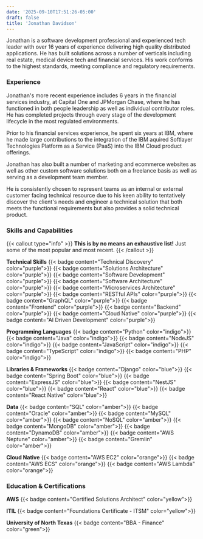 ```yaml
---
date: '2025-09-10T17:51:26-05:00'
draft: false
title: 'Jonathan Davidson'
---
```


Jonathan is a software development professional and experienced tech leader with over 16 years of experience delivering high quality distributed applications. He has built solutions across a number of verticals including real estate, medical device tech and financial services. His work conforms to the highest standards, meeting compliance and regulatory requirements.

### Experience

Jonathan's more recent experience includes 6 years in the financial services industry, at Capital One and JPMorgan Chase, where he has functioned in both people leadership as well as individual contributor roles. He has completed projects through every stage of the development lifecycle in the most regulated environments.

Prior to his financial services experience, he spent six years at IBM, where he made large contributions to the integration of the IBM aquired Softlayer Technologies Platform as a Service (PaaS) into the IBM Cloud product offerings.

Jonathan has also built a number of marketing and ecommerce websites as well as other custom software solutions both on a freelance basis as well as serving as a development team member.

He is consistently chosen to represent teams as an internal or external customer facing technical resource due to his keen ability to tentatively discover the client's needs and engineer a technical solution that both meets the functional requirements but also provides a solid technical product.

### Skills and Capabilities

{{< callout type="info" >}}
  **This is by no means an exhaustive list!** Just some of the most popular and most recent.
{{< /callout >}}

__Technical Skills__
{{< badge content="Technical Discovery" color="purple">}}
{{< badge content="Solutions Architecture" color="purple">}}
{{< badge content="Software Development" color="purple">}}
{{< badge content="Software Architecture" color="purple">}}
{{< badge content="Microservices Architecture" color="purple">}}
{{< badge content="RESTful APIs" color="purple">}}
{{< badge content="GraphQL" color="purple">}}
{{< badge content="Frontend" color="purple">}}
{{< badge content="Backend" color="purple">}}
{{< badge content="Cloud Native" color="purple">}}
{{< badge content="AI Driven Development" color="purple">}}

__Programming Languages__
{{< badge content="Python" color="indigo">}}
{{< badge content="Java" color="indigo">}}
{{< badge content="NodeJS" color="indigo">}}
{{< badge content="JavaScript" color="indigo">}}
{{< badge content="TypeScript" color="indigo">}}
{{< badge content="PHP" color="indigo">}}

__Libraries & Frameworks__
{{< badge content="Django" color="blue">}}
{{< badge content="Spring Boot" color="blue">}}
{{< badge content="ExpressJS" color="blue">}}
{{< badge content="NestJS" color="blue">}}
{{< badge content="React" color="blue">}}
{{< badge content="React Native" color="blue">}}

__Data__
{{< badge content="SQL" color="amber">}}
{{< badge content="Oracle" color="amber">}}
{{< badge content="MySQL" color="amber">}}
{{< badge content="NoSQL" color="amber">}}
{{< badge content="MongoDB" color="amber">}}
{{< badge content="DynamoDB" color="amber">}}
{{< badge content="AWS Neptune" color="amber">}}
{{< badge content="Gremlin" color="amber">}}

__Cloud Native__
{{< badge content="AWS EC2" color="orange">}}
{{< badge content="AWS ECS" color="orange">}}
{{< badge content="AWS Lambda" color="orange">}}

### Education & Certifications

__AWS__
{{< badge content="Certified Solutions Architect" color="yellow">}}

__ITIL__
{{< badge content="Foundations Certificate - ITSM" color="yellow">}}

__University of North Texas__
{{< badge content="BBA - Finance" color="green">}}

